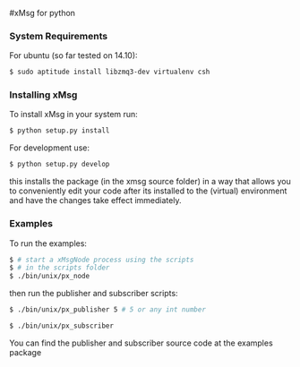 #xMsg for python

### System Requirements

For ubuntu (so far tested on 14.10):

```sh
$ sudo aptitude install libzmq3-dev virtualenv csh
```

### Installing xMsg

To install xMsg in your system run:

```sh
$ python setup.py install
```

For development use:

```sh
$ python setup.py develop
```

this installs the package (in the xmsg source folder) in a way that allows you to conveniently
edit your code after its installed to the (virtual) environment and have the changes take effect
immediately.


### Examples

To run the examples:

```sh
$ # start a xMsgNode process using the scripts
$ # in the scripts folder
$ ./bin/unix/px_node
```

then run the publisher and subscriber scripts:

```sh
$ ./bin/unix/px_publisher 5 # 5 or any int number
```

```sh
$ ./bin/unix/px_subscriber
```

You can find the publisher and subscriber source code at the examples package
